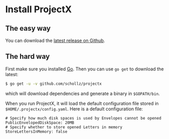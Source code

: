 # Install ProjectX

## The easy way

You can download the [latest release on Github](https://github.com/schollz/projectx/releases/latest).

## The hard way

First make sure you installed [Go](). Then you can use `go get` to download the latest:

```bash
$ go get -u -v github.com/schollz/projectx
```

which will download dependencies and generate a binary in `$GOPATH/bin`.

When you run ProjectX, it will load the default configuration file stored in `$HOME/.projectx/config.yaml`. Here is a default configuration file:

```
# Specify how much disk spaces is used by Envelopes cannot be opened
PublicEnvelopedDiskSpace: 20MB
# Specify whether to store opened Letters in memory
StoreLettersInMemory: false
```


